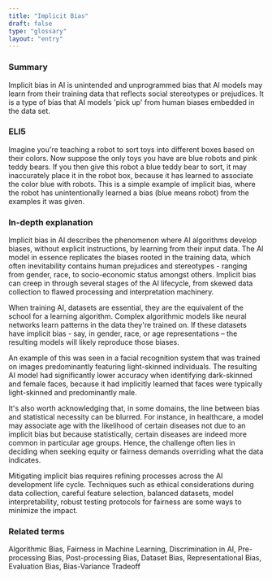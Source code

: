 ```yaml
---
title: "Implicit Bias"
draft: false
type: "glossary"
layout: "entry"
---
```


### Summary
Implicit bias in AI is unintended and unprogrammed bias that AI models may learn from their training data that reflects social stereotypes or prejudices. It is a type of bias that AI models 'pick up' from human biases embedded in the data set.

### ELI5
Imagine you're teaching a robot to sort toys into different boxes based on their colors. Now suppose the only toys you have are blue robots and pink teddy bears. If you then give this robot a blue teddy bear to sort, it may inaccurately place it in the robot box, because it has learned to associate the color blue with robots. This is a simple example of implicit bias, where the robot has unintentionally learned a bias (blue means robot) from the examples it was given.

### In-depth explanation
Implicit bias in AI describes the phenomenon where AI algorithms develop biases, without explicit instructions, by learning from their input data. The AI model in essence replicates the biases rooted in the training data, which often inevitability contains human prejudices and stereotypes - ranging from gender, race, to socio-economic status amongst others. Implicit bias can creep in through several stages of the AI lifecycle, from skewed data collection to flawed processing and interpretation machinery.

When training AI, datasets are essential, they are the equivalent of the school for a learning algorithm. Complex algorithmic models like neural networks learn patterns in the data they're trained on. If these datasets have implicit bias - say, in gender, race, or age representations – the resulting models will likely reproduce those biases.

An example of this was seen in a facial recognition system that was trained on images predominantly featuring light-skinned individuals. The resulting AI model had significantly lower accuracy when identifying dark-skinned and female faces, because it had implicitly learned that faces were typically light-skinned and predominantly male. 

It's also worth acknowledging that, in some domains, the line between bias and statistical necessity can be blurred. For instance, in healthcare, a model may associate age with the likelihood of certain diseases not due to an implicit bias but because statistically, certain diseases are indeed more common in particular age groups. Hence, the challenge often lies in deciding when seeking equity or fairness demands overriding what the data indicates.

Mitigating implicit bias requires refining processes across the AI development life cycle. Techniques such as ethical considerations during data collection, careful feature selection, balanced datasets, model interpretability, robust testing protocols for fairness are some ways to minimize the impact.

### Related terms
Algorithmic Bias, Fairness in Machine Learning, Discrimination in AI, Pre-processing Bias, Post-processing Bias, Dataset Bias, Representational Bias, Evaluation Bias, Bias-Variance Tradeoff
